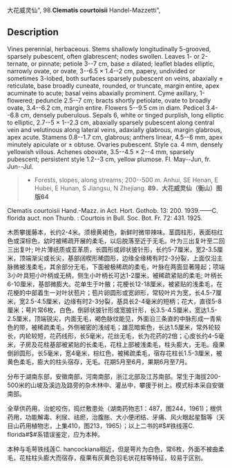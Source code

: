 大花威灵仙",
98.**Clematis courtoisii** Handel-Mazzetti",

## Description
Vines perennial, herbaceous. Stems shallowly longitudinally 5-grooved, sparsely pubescent, often glabrescent; nodes swollen. Leaves 1- or 2-ternate, or pinnate; petiole 3--7 cm, base ± dilated; leaflet blades elliptic, narrowly ovate, or ovate, 3--6.5 × 1.4--2 cm, papery, undivided or sometimes 3-lobed, both surfaces sparsely pubescent on veins, abaxially ± reticulate, base broadly cuneate, rounded, or truncate, margin entire, apex acuminate to acute; basal veins abaxially prominent. Cyme axillary, 1-flowered; peduncle 2.5--7 cm; bracts shortly petiolate, ovate to broadly ovate, 3.4--6.2 cm, margin entire. Flowers 5--9.5 cm in diam. Pedicel 3.4--6.8 cm, densely puberulous. Sepals 6, white or tinged purplish, long elliptic to elliptic, 2.7--5 × 1--2.3 cm, abaxially sparsely pubescent along central vein and velutinous along lateral veins, adaxially glabrous, margin glabrous, apex acute. Stamens 0.8--1.7 cm, glabrous; anthers linear, 4.5--6 mm, apex minutely apiculate or ± obtuse. Ovaries pubescent. Style ca. 4 mm, densely yellowish villous. Achenes obovate, 3.5--4.5 × 2--4 mm, sparsely pubescent; persistent style 1.2--3 cm, yellow plumose. Fl. May--Jun, fr. Jun--Jul.

> * Forests, slopes, along streams; 200--500 m. Anhui, SE Henan, E Hubei, E Hunan, S Jiangsu, N Zhejiang.
**89．大花威灵仙（衡山）图版64**

Clematis courtoisii Hand.-Mazz. in Act. Hort. Gothob. 13: 200. 1939.——C. florida auct. non Thunb. : Courtois in Bull. Soc. Bot. Fr. 72: 431. 1925.

木质攀援藤本，长约2-4米。须根黄褐色，新鲜时微带辣味。茎圆柱形，表面棕红色或深棕色，幼时被稀疏开展的柔毛，以后脱落至近于无毛。叶为三出复叶至二回三出复叶; 叶片薄纸质或亚革质，长圆形或卵状披针形，长约5-7厘米，宽2-3.5厘米，顶端渐尖或长尖，基部阔楔形稀圆形，边缘全缘稀有时2-3分裂，上面仅沿主脉微被浅柔毛，其余部分无毛，下面被极稀疏的柔毛，叶脉在两面显著隆起；项端3小叶具短小叶柄或无柄，侧生小叶柄长可达1-2厘米，被稀疏紧贴的柔毛; 叶柄长6-10厘米，基部微膨大。花单生于叶腋；花梗长12-18厘米，被紧贴的浅柔毛，在花梗的中部着生一对叶状苞片；苞片卵圆形或宽卵形，常较叶片为宽，长4.5-7厘米，宽2.5-4.5厘米，边缘有时2-3分裂，基具长2-4毫米的短柄；花大，直径5-8厘米；萼片常6枚，白色，倒卵状披针形或宽披针形，长3.5-4.5厘米，宽达1.5-2.5厘米，顶端锐尖，内面无毛，褐色脉纹能见，外面沿三条直的中脉形成一青紫色的带，被稀疏柔毛，外侧被密的浅绒毛；雄蕊暗紫色，长达1.5厘米，常外轮较长，内轮较短，花药线形，长5毫米，花丝无毛，长为花药的2倍；心皮长约4-5毫米，子房及花柱基部被紧贴的长柔毛，花柱上部被浅柔毛，柱头膨大，无毛。瘦果倒卵圆形，长5毫米，宽4毫米，棕红色，被稀疏柔毛，宿存花柱长1.5-3厘米，被黄色柔毛，膨大的柱头宿存，无毛。花期5月至6月，果期6月至7月。

分布于湖南东部，安徽南部，河南南部，浙江北部及江苏南部。常生于海拔200-500米的山坡及溪边及路旁的杂木林中、灌丛中，攀援于树上。模式标本采自安徽南部。

全草供药用，治蛇咬伤，捣烂敷患处（湖南药物志1：487，图244，1961)；根供药用，功能解毒、利尿、祛瘀，治腹胀、大小便闭结、牙痛、风火眼起星翳等（天目山药用植物志，上集410，图213，1965）；以上二书的#$#铁线莲C. florida#$#系错误鉴定，应为本种。

本种与毛萼铁线莲C. hancockiana相近，但是萼片为白色，常6枚，外面不被曲柔毛，花柱柱头膨大而宿存，瘦果有灰黄色羽毛状花柱等特征，较易于区别。
